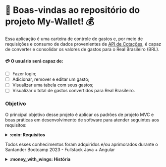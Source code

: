 # :bank: Boas-vindas ao repositório do projeto My-Wallet! :moneybag:

Essa aplicação é uma carteira de controle de gastos e, por meio de 
requisições e consumo de dados provenientes de [API de Cotações](https://docs.awesomeapi.com.br/api-de-moedas), é capaz de converter e consolidar os valores de gastos para o Real Brasileiro (BRL).

#### :credit_card: O usuário será capaz de:

- [ ] Fazer login; <br>
- [ ] Adicionar, remover e editar um gasto; <br>
- [ ] Visualizar uma tabela com seus gastos; <br>
- [ ] Visualizar o total de gastos convertidos para Real Brasileiro. <br>

### Objetivo
O principal objetivo desse projeto é aplicar os padrões de projeto MVC e 
boas práticas em desenvolvimento de software para atender seguintes aos 
requisitos: 
<details>
    <summary>
        <strong> :coin: Requisitos </strong>
    </summary>

- [x] Desenhar diagrama de classes da aplicação com Mermaid; <br>

  <details>

  ```mermaid
  classDiagram
   class Currency {
     +code: string
     +name: string
     +ask: string
     +timestamp: string
     +create_date: string
   }

  	class User {
  		+id: number
  		+username: string
  		+email: string
  		-password: string
  		-image_url: string
  	}
  	
  	class Expense {
  		+create_date: string
  		+description: string
  		+category: string[]
  		+value: number 
  		+payment_type: string[]
  		+currency: string
  		+user_id: number
  	}
  	
  	class Category {
  		<<enumeration>>
  		food
  		lazer
  		work
  		transport
  		health
  	}

  	class PaymentType {
  		<<enumeration>>
  		money
  		credit
  		debit
  		PIX
  	}

  User "1" *-- "n" Expense
  Expense "1" *-- "1" Currency
  Expense "1" *-- "1" PaymentType
  Expense "1" *-- "1" Category
  ```

- [x] Desenvolver a API em Java, Spring e Feign; <br>
- [x] Documentar a API com o Swagger; <br>
- [ ] Estruturar as classes no banco de dados*; <br>
  - [x] Classe User; <br>
  - [x] Classe User; <br>
  - [ ] Classe Expense; <br>
  - [ ] Criar as relações entre as tabelas; <br>
  - [ ] Criar as queries para inserir os dados; <br>
  - [ ] Criar as queries para consultar os dados; <br>
  - [ ] Criar as queries para deletar os dados; <br>
  - [ ] Criar as queries para atualizar os dados; <br>
- [ ] Introduzir processo de autenticação de usuários com o Spring Security; 
  <br>
- [ ] Desenvolver o front-end em Angular; <br>
- [ ] Fazer o deploy da aplicação no Railway.

* H2 para desenvolvimento e Postgres para produção. 
<!-- java -jar your-application.jar --SPRING_PROFILES_ACTIVE=prod
@Column(precision = 10, scale = 2) -->
</details>
</details>

Todos esses conhecimentos foram adquiridos e/ou aprimorados durante o Santander 
Bootcamp 2023 - Fullstack Java + Angular

<details>
    <summary>
        <strong> :money_with_wings: História </strong>
    </summary>

Esse projeto foi desenvolvido primeiramente em REACT e javascript para
atender aos requisitos de avaliação do módulo de front-end do curso de
desenvolvimento web da Trybe. Agora, é o segundo que venho aplicar os
conhecimentos adquiridos em Java e Spring Boot para desenvolver uma API e,
posteriormente, irei utilizar o Angular para remodelar o front-end.
</details>
